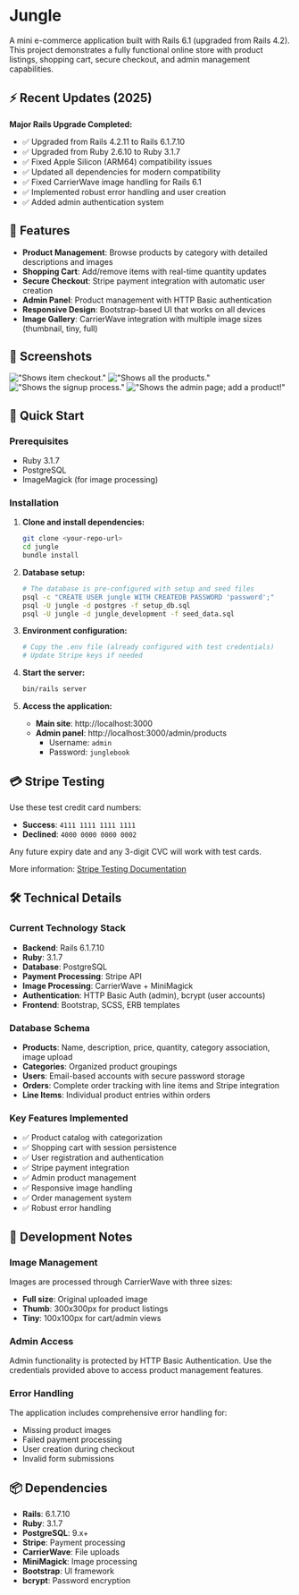 # Jungle

A mini e-commerce application built with Rails 6.1 (upgraded from Rails 4.2). This project demonstrates a fully functional online store with product listings, shopping cart, secure checkout, and admin management capabilities.

## ⚡ Recent Updates (2025)

**Major Rails Upgrade Completed:**
- ✅ Upgraded from Rails 4.2.11 to Rails 6.1.7.10
- ✅ Upgraded from Ruby 2.6.10 to Ruby 3.1.7
- ✅ Fixed Apple Silicon (ARM64) compatibility issues
- ✅ Updated all dependencies for modern compatibility
- ✅ Fixed CarrierWave image handling for Rails 6.1
- ✅ Implemented robust error handling and user creation
- ✅ Added admin authentication system

## 🌟 Features

- **Product Management**: Browse products by category with detailed descriptions and images
- **Shopping Cart**: Add/remove items with real-time quantity updates
- **Secure Checkout**: Stripe payment integration with automatic user creation
- **Admin Panel**: Product management with HTTP Basic authentication
- **Responsive Design**: Bootstrap-based UI that works on all devices
- **Image Gallery**: CarrierWave integration with multiple image sizes (thumbnail, tiny, full)

## 📸 Screenshots
!["Shows item checkout."](https://github.com/yislamovic/jungle/blob/master/docs/checkout.png?raw=true)
!["Shows all the products."](https://github.com/yislamovic/jungle/raw/master/docs/products.png)
!["Shows the signup process."](https://github.com/yislamovic/jungle/raw/master/docs/signup.png)
!["Shows the admin page; add a product!"](https://github.com/yislamovic/jungle/raw/master/docs/admin-products.png)

## 🚀 Quick Start

### Prerequisites
- Ruby 3.1.7
- PostgreSQL
- ImageMagick (for image processing)

### Installation

1. **Clone and install dependencies:**
   ```bash
   git clone <your-repo-url>
   cd jungle
   bundle install
   ```

2. **Database setup:**
   ```bash
   # The database is pre-configured with setup and seed files
   psql -c "CREATE USER jungle WITH CREATEDB PASSWORD 'password';"
   psql -U jungle -d postgres -f setup_db.sql
   psql -U jungle -d jungle_development -f seed_data.sql
   ```

3. **Environment configuration:**
   ```bash
   # Copy the .env file (already configured with test credentials)
   # Update Stripe keys if needed
   ```

4. **Start the server:**
   ```bash
   bin/rails server
   ```

5. **Access the application:**
   - **Main site**: http://localhost:3000
   - **Admin panel**: http://localhost:3000/admin/products
     - Username: `admin`
     - Password: `junglebook`

## 💳 Stripe Testing

Use these test credit card numbers:
- **Success**: `4111 1111 1111 1111`
- **Declined**: `4000 0000 0000 0002`

Any future expiry date and any 3-digit CVC will work with test cards.

More information: [Stripe Testing Documentation](https://stripe.com/docs/testing#cards)

## 🛠️ Technical Details

### Current Technology Stack
- **Backend**: Rails 6.1.7.10
- **Ruby**: 3.1.7
- **Database**: PostgreSQL
- **Payment Processing**: Stripe API
- **Image Processing**: CarrierWave + MiniMagick
- **Authentication**: HTTP Basic Auth (admin), bcrypt (user accounts)
- **Frontend**: Bootstrap, SCSS, ERB templates

### Database Schema
- **Products**: Name, description, price, quantity, category association, image upload
- **Categories**: Organized product groupings
- **Users**: Email-based accounts with secure password storage
- **Orders**: Complete order tracking with line items and Stripe integration
- **Line Items**: Individual product entries within orders

### Key Features Implemented
- ✅ Product catalog with categorization
- ✅ Shopping cart with session persistence
- ✅ User registration and authentication
- ✅ Stripe payment integration
- ✅ Admin product management
- ✅ Responsive image handling
- ✅ Order management system
- ✅ Robust error handling

## 🔧 Development Notes

### Image Management
Images are processed through CarrierWave with three sizes:
- **Full size**: Original uploaded image
- **Thumb**: 300x300px for product listings
- **Tiny**: 100x100px for cart/admin views

### Admin Access
Admin functionality is protected by HTTP Basic Authentication. Use the credentials provided above to access product management features.

### Error Handling
The application includes comprehensive error handling for:
- Missing product images
- Failed payment processing
- User creation during checkout
- Invalid form submissions

## 📦 Dependencies

- **Rails**: 6.1.7.10
- **Ruby**: 3.1.7
- **PostgreSQL**: 9.x+
- **Stripe**: Payment processing
- **CarrierWave**: File uploads
- **MiniMagick**: Image processing
- **Bootstrap**: UI framework
- **bcrypt**: Password encryption
